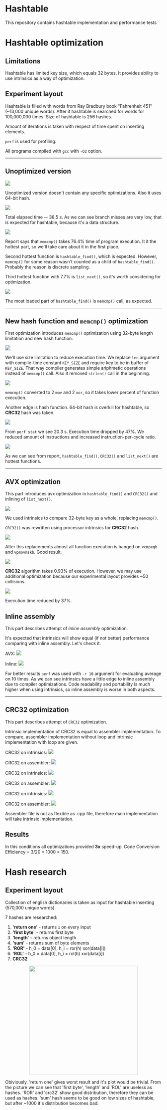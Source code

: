 # Hashtable

This repository contains hashtable implementation and performance tests

# Hashtable optimization 

## Limitations

Hashtable has limited key size, which equals 32 bytes. It provides ability to use intrinsics as a way of optimization.

## Experiment layout

Hashtable is filled with words from Ray Bradbury book "Fahrenheit 451" (~13,000 unique words).
After it hashtable is searched for words for 100,000,000 times.
Size of hashtable is 256 hashes.

Amount of iterations is taken with respect of time spent on inserting elements.

`perf` is used for profiling.

All programs compiled with `gcc` with `-O2` option.

---
## Unoptimized version

<img src = "resources/unopt/code_.png">

Unoptimized version doesn't contain any specific optimizations. Also it uses 64-bit hash.

<img src = "resources/unopt/stat_.png">

Total elapsed time -- 38.5 s. As we can see branch misses are very low, that is expected for hashtable, because it's a data structure.

<img src = "resources/unopt/report_.png">

Report says that `memcmp()` takes 76.4% time of program execution. It it the hottest part, so we'll take care about it in the first place.

Second hottest function is `hashtable_find()`, which is expected. However, `memcmp()` for some reason wasn't counted as a child of `hashtable_find()`. Probably the reason is discrete sampling.

Third hottest function with 7.7% is `list_next()`, so it's worth considering for optimization.

<img src = "resources/unopt/find_.png">

The most loaded part of `hashtable_find()` is `memcmp()` call, as expected.

---
## New hash function and `memcmp()` optimization

First optimization introduces `memcmp()` optimization using 32-byte length limitation and new hash function.

<img src = "resources/first_opt/code_.png">

We'll use size limitation to reduce execution time.
We replace `len` argument with compile-time constant `KEY_SIZE` and require key to be in buffer of `KEY_SIZE`.
That way compiler generates simple ariphmetic operations instead of `memcmp()` call. Also it removed `strlen()` call in the beginning.

<img src = "resources/first_opt/find_.png">

`memcmp()` converted to 2 `mov` and 2 `xor`, so it takes lower percent of function execution.

Another edge is hash function. 64-bit hash is overkill for hashtable, so **CRC32** hash was taken.

<img src = "resources/first_opt/stat_.png">

From `perf stat` we see 20.3 s. Execution time dropped by 47%. We reduced amount of instructions and increased instruction-per-cycle ratio.

<img src = "resources/first_opt/report_.png">

As we can see from report, `hashtable_find()`, `CRC32()` and `list_next()` are hottest functions.

---
## AVX optimization

This part introduces avx optimization in `hashtable_find()` and `CRC32()` and inlining of `list_next()`.

<img src = "resources/AVX_opt/code_.png">

We used intrinsics to compare 32-byte key as a whole, replacing `memcmp()`.

`CRC32()` was rewritten using processor intrinsics for **CRC32** hash.

<img src = "resources/AVX_opt/find_.png">

After this replacements almost all function execution is hanged on `vcmpeqb` and `vpmovmskb`. Good result.

<img src = "resources/AVX_opt/report_.png">

**CRC32** algorithm takes 0.93% of execution. However, we may use additional optimization because our experimental layout provides ~50 collisions.

<img src = "resources/AVX_opt/stat_.png">

Execution time reduced by 37%.

## Inline assembly

This part describes attempt of *inline assembly* optimization.

It's expected that intrinsics will show equal (if not better) performance comparing with inline assembly. Let's check it.

AVX:
<img src = "resources/inline/avx_stat_.png">

Inline:
<img src = "resources/inline/inline_stat_.png">

For better results `perf` was used with `-r 10` argument for evaluating average on 10 times. As we can see intrinsics have a little edge to inline assembly due to compiler optimizations. Code readability and portability is much higher when using intrinsics, so inline assembly is worse in both aspects.

---
## CRC32 optimization

This part describes attempt of `CRC32` optimization.

Intrinsic implementation of CRC32 is equal to assembler implementation. To compare, assembler implementation without loop and intrinsic implementation with loop are given.

CRC32 on intrinsics:
<img src = "resources/CRC32/stat_.png">

CRC32 on assembler:
<img src = "resources/CRC32/opt_stat_.png">

CRC32 on intrinsics:
<img src = "resources/CRC32/report_.png">

CRC32 on assembler:
<img src = "resources/CRC32/opt_report_.png">

CRC32 on intrinsics:
<img src = "resources/CRC32/crc32_.png">

CRC32 on assembler:
<img src = "resources/CRC32/opt_crc32_.png">

Assembler file is not as flexible as .cpp file, therefore main implementation will take intrinsic implementation.

## Results

In this conditions all optimizations provided **3x** speed-up. Code Conversion Efficiency = 3/20 * 1000 = 150.

# Hash research

## Experiment layout

Collection of english dictionaries is taken as input for hashtable inserting (570,000 unique words).

7 hashes are researched:

1) **'return one'**    - returns `1` on every input
2) **'first byte`** - returns first byte
3) **'length'**        - returns object length
4) **'sum'**           - returns sum of byte elements
5) **'ROR'**           - h_0 = data[0], h_i = ror(h) xor(data[i])
6) **'ROL'**           - h_0 = data[0], h_i = rol(h) xor(data[i])
7) **CRC32**

<img src = "resources/colls.png" width = 350 style="display: block; margin-left: auto; margin-right: auto;">

Obiviously, 'return one' gives worst result and it's plot would be trivial.
From the picture we can see that 'first byte', 'length' and 'ROL' are useless as hashes.
'ROR' and 'crc32' show good distribution, therefore they can be used as hashes.
'sum' hash seems to be good on low sizes of hashtable, but after ~1000 it's distribution becomes bad.